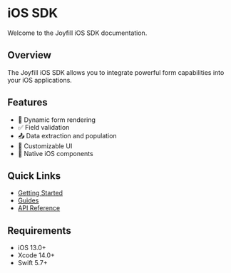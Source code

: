 # iOS SDK

Welcome to the Joyfill iOS SDK documentation.

## Overview

The Joyfill iOS SDK allows you to integrate powerful form capabilities into your iOS applications.

## Features

- 📝 Dynamic form rendering
- ✅ Field validation
- 📤 Data extraction and population
- 🎨 Customizable UI
- 📱 Native iOS components

## Quick Links

- [Getting Started](./getting-started/introduction.md)
- [Guides](./guides/modes/modes.md)
- [API Reference](./api-reference/functions/overview.md)

## Requirements

- iOS 13.0+
- Xcode 14.0+
- Swift 5.7+

